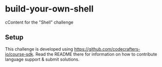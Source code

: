 # build-your-own-shell

cContent for the "Shell" challenge

## Setup

This challenge is developed using https://github.com/codecrafters-io/course-sdk. Read the README there for information
on how to contribute language support & submit solutions.
